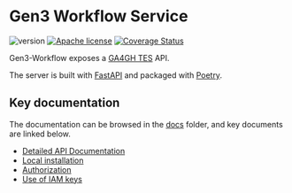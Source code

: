 # Gen3 Workflow Service

![version](https://img.shields.io/github/release/uc-cdis/gen3-workflow.svg) [![Apache license](http://img.shields.io/badge/license-Apache-blue.svg?style=flat)](LICENSE) [![Coverage Status](https://coveralls.io/repos/github/uc-cdis/gen3-workflow/badge.svg?branch=master)](https://coveralls.io/github/uc-cdis/gen3-workflow?branch=master)

Gen3-Workflow exposes a [GA4GH TES](https://editor.swagger.io/?url=https://raw.githubusercontent.com/ga4gh/task-execution-schemas/develop/openapi/task_execution_service.openapi.yaml) API.

The server is built with [FastAPI](https://fastapi.tiangolo.com/) and packaged with [Poetry](https://poetry.eustace.io/).

## Key documentation

The documentation can be browsed in the [docs](docs) folder, and key documents are linked below.

* [Detailed API Documentation](http://petstore.swagger.io/?url=https://raw.githubusercontent.com/uc-cdis/gen3-workflow/master/docs/openapi.yaml)
* [Local installation](docs/local_installation.md)
* [Authorization](docs/authorization.md)
* [Use of IAM keys](docs/iam_keys.md)
